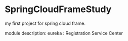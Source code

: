 # SpringCloudFrameStudy
my first project for spring cloud frame.

module description:
eureka : Registration Service Center

